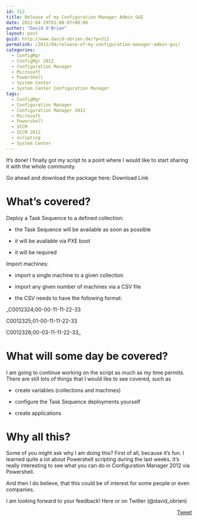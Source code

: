 ```yaml
---
id: 312
title: Release of my Configuration Manager Admin GUI
date: 2012-04-29T01:08:07+00:00
author: "David O'Brien"
layout: post
guid: http://www.david-obrien.de/?p=312
permalink: /2012/04/release-of-my-configuration-manager-admin-gui/
categories:
  - ConfigMgr
  - ConfigMgr 2012
  - Configuration Manager
  - Microsoft
  - PowerShell
  - System Center
  - System Center Configuration Manager
tags:
  - ConfigMgr
  - Configuration Manager
  - Configuration Manager 2012
  - Microsoft
  - Powershell
  - SCCM
  - SCCM 2012
  - scripting
  - System Center
---
```

It’s done! I finally got my script to a point where I would like to start sharing it with the whole community.

Go ahead and download the package here: Download Link

# What’s covered?

Deploy a Task Sequence to a defined collection:
  
- the Task Sequence will be available as soon as possible
  
- it will be available via PXE boot
  
- it will be required

Import machines:
  
- import a single machine to a given collection
  
- import any given number of machines via a CSV file
  
- the CSV needs to have the following format:
  
_C0012324;00-00-11-11-22-33
  
C0012325;01-00-11-11-22-33
  
C0012326;00-03-11-11-22-33_

# What will some day be covered?

I am going to continue working on the script as much as my time permits. There are still lots of things that I would like to see covered, such as

- create variables (collections and machines)
  
- configure the Task Sequence deployments yourself
  
- create applications

# Why all this?

Some of you might ask why I am doing this? First of all, because it’s fun. I learned quite a lot about Powershell scripting during the last weeks. It’s really interesting to see what you can do in Configuration Manager 2012 via Powershell.
  
And then I do believe, that this could be of interest for some people or even companies.

I am looking forward to your feedback! Here or on Twitter (@david_obrien) 

<div style="float: right; margin-left: 10px;">
  <a href="https://twitter.com/share" onclick="_gaq.push(['_trackEvent', 'outbound-article', 'https://twitter.com/share', 'Tweet']);" class="twitter-share-button" data-hashtags="ConfigMgr,Configuration+Manager,Configuration+Manager+2012,Microsoft,Powershell,SCCM,SCCM+2012,scripting,System+Center" data-count="vertical" data-url="http://www.david-obrien.net/2012/04/release-of-my-configuration-manager-admin-gui/">Tweet</a>
</div>


